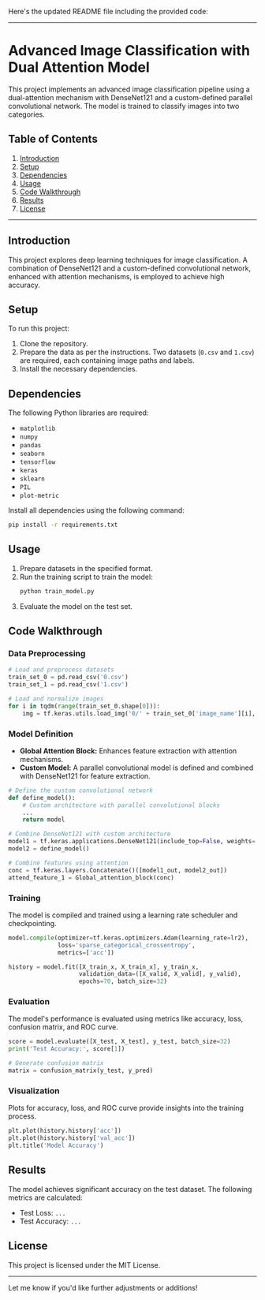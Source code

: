 Here's the updated README file including the provided code:

---

# Advanced Image Classification with Dual Attention Model

This project implements an advanced image classification pipeline using a dual-attention mechanism with DenseNet121 and a custom-defined parallel convolutional network. The model is trained to classify images into two categories.

## Table of Contents
1. [Introduction](#introduction)
2. [Setup](#setup)
3. [Dependencies](#dependencies)
4. [Usage](#usage)
5. [Code Walkthrough](#code-walkthrough)
6. [Results](#results)
7. [License](#license)

---

## Introduction
This project explores deep learning techniques for image classification. A combination of DenseNet121 and a custom-defined convolutional network, enhanced with attention mechanisms, is employed to achieve high accuracy. 

## Setup
To run this project:
1. Clone the repository.
2. Prepare the data as per the instructions. Two datasets (`0.csv` and `1.csv`) are required, each containing image paths and labels.
3. Install the necessary dependencies.

## Dependencies
The following Python libraries are required:
- `matplotlib`
- `numpy`
- `pandas`
- `seaborn`
- `tensorflow`
- `keras`
- `sklearn`
- `PIL`
- `plot-metric`

Install all dependencies using the following command:
```bash
pip install -r requirements.txt
```

## Usage
1. Prepare datasets in the specified format.
2. Run the training script to train the model:
   ```bash
   python train_model.py
   ```
3. Evaluate the model on the test set.

## Code Walkthrough
### Data Preprocessing
```python
# Load and preprocess datasets
train_set_0 = pd.read_csv('0.csv')
train_set_1 = pd.read_csv('1.csv')

# Load and normalize images
for i in tqdm(range(train_set_0.shape[0])):
    img = tf.keras.utils.load_img('0/' + train_set_0['image_name'][i], target_size=(224,224,3))
```

### Model Definition
- **Global Attention Block:** Enhances feature extraction with attention mechanisms.
- **Custom Model:** A parallel convolutional model is defined and combined with DenseNet121 for feature extraction.

```python
# Define the custom convolutional network
def define_model():
    # Custom architecture with parallel convolutional blocks
    ...
    return model

# Combine DenseNet121 with custom architecture
model1 = tf.keras.applications.DenseNet121(include_top=False, weights='imagenet', input_shape=(224,224,3))
model2 = define_model()

# Combine features using attention
conc = tf.keras.layers.Concatenate()([model1_out, model2_out])
attend_feature_1 = Global_attention_block(conc)
```

### Training
The model is compiled and trained using a learning rate scheduler and checkpointing.

```python
model.compile(optimizer=tf.keras.optimizers.Adam(learning_rate=lr2),
              loss='sparse_categorical_crossentropy',
              metrics=['acc'])

history = model.fit([X_train_x, X_train_x], y_train_x,
                    validation_data=([X_valid, X_valid], y_valid),
                    epochs=70, batch_size=32)
```

### Evaluation
The model's performance is evaluated using metrics like accuracy, loss, confusion matrix, and ROC curve.

```python
score = model.evaluate([X_test, X_test], y_test, batch_size=32)
print('Test Accuracy:', score[1])

# Generate confusion matrix
matrix = confusion_matrix(y_test, y_pred)
```

### Visualization
Plots for accuracy, loss, and ROC curve provide insights into the training process.

```python
plt.plot(history.history['acc'])
plt.plot(history.history['val_acc'])
plt.title('Model Accuracy')
```

## Results
The model achieves significant accuracy on the test dataset. The following metrics are calculated:
- Test Loss: `...`
- Test Accuracy: `...`

## License
This project is licensed under the MIT License.

--- 

Let me know if you'd like further adjustments or additions!